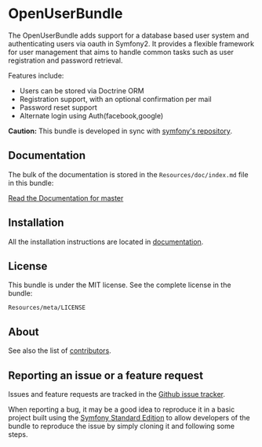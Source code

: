 OpenUserBundle
=============

The OpenUserBundle adds support for a database based user system and
authenticating users via oauth in Symfony2.
It provides a flexible framework for user management that aims to handle
common tasks such as user registration and password retrieval.

Features include:

- Users can be stored via Doctrine ORM
- Registration support, with an optional confirmation per mail
- Password reset support
- Alternate login using Auth(facebook,google)

**Caution:** This bundle is developed in sync with [symfony's repository](https://github.com/symfony/symfony).

Documentation
-------------

The bulk of the documentation is stored in the `Resources/doc/index.md`
file in this bundle:

[Read the Documentation for master](https://github.com/justin-john/OpenUserBundle/blob/master/Resources/docs/index.md)

Installation
------------

All the installation instructions are located in [documentation](https://github.com/justin-john/OpenUserBundle/blob/master/Resources/docs/index.md).

License
-------

This bundle is under the MIT license. See the complete license in the bundle:

    Resources/meta/LICENSE

About
-----

See also the list of [contributors](https://github.com/justin-john/OpenUserBundle/graphs/contributors).

Reporting an issue or a feature request
---------------------------------------

Issues and feature requests are tracked in the [Github issue tracker](https://github.com/justin-john/OpenUserBundle/issues).

When reporting a bug, it may be a good idea to reproduce it in a basic project
built using the [Symfony Standard Edition](https://github.com/symfony/symfony-standard)
to allow developers of the bundle to reproduce the issue by simply cloning it
and following some steps.
